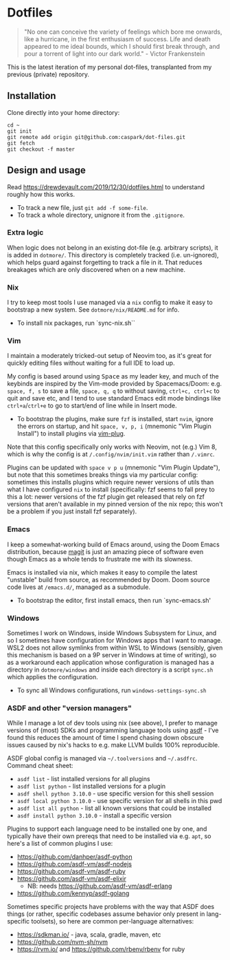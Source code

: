 # Dotfiles

> "No one can conceive the variety of feelings which bore me onwards, like a
> hurricane, in the first enthusiasm of success. Life and death appeared to me
> ideal bounds, which I should first break through, and pour a torrent of light
> into our dark world." - Victor Frankenstein

This is the latest iteration of my personal dot-files, transplanted from my
previous (private) repository.

## Installation

Clone directly into your home directory:

``` shell
cd ~
git init
git remote add origin git@github.com:caspark/dot-files.git
git fetch
git checkout -f master
```

## Design and usage

Read https://drewdevault.com/2019/12/30/dotfiles.html to understand roughly how
this works.

* To track a new file, just `git add -f some-file`.
* To track a whole directory, unignore it from the `.gitignore`.

### Extra logic

When logic does not belong in an existing dot-file (e.g. arbitrary scripts), it
is added in `dotmore/`. This directory is completely tracked (i.e. un-ignored),
which helps guard against forgetting to track a file in it. That reduces
breakages which are only discovered when on a new machine.

### Nix

I try to keep most tools I use managed via a `nix` config to make it easy to
bootstrap a new system. See `dotmore/nix/README.md` for info.

* To install nix packages, run `sync-nix.sh``

### Vim

I maintain a moderately tricked-out setup of Neovim too, as it's great for
quickly editing files without waiting for a full IDE to load up.

My config is based around using <kbd>Space</kbd> as my leader key, and much of
the keybinds are inspired by the Vim-mode provided by Spacemacs/Doom: e.g.
`space, f, s` to save a file, `space, q, q` to without saving, `ctrl+c, ctrl+c`
to quit and save etc, and I tend to use standard Emacs edit mode bindings like
`ctrl+a`/`ctrl+e` to go to start/end of line while in Insert mode.

* To bootstrap the plugins, make sure `fzf` is installed, start `nvim`, ignore
  the errors on startup, and hit `space, v, p, i` (mnemonic "Vim Plugin
  Install") to install plugins via
  [vim-plug](https://github.com/junegunn/vim-plug).

Note that this config specifically only works with Neovim, not (e.g.) Vim 8, which is why the config is at `/.config/nvim/init.vim` rather than `/.vimrc`.

Plugins can be updated with `space v p u` (mnemonic "Vim Plugin Update"), but
note that this sometimes breaks things via my particular config: sometimes this
installs plugins which require newer versions of utils than what I have
configured `nix` to install (specifically: fzf seems to fall prey to this a
lot: newer versions of the fzf plugin get released that rely on fzf versions
that aren't available in my pinned version of the nix repo; this won't be a
problem if you just install fzf separately).

### Emacs

I keep a somewhat-working build of Emacs around, using the Doom Emacs
distribution, because [magit](https://magit.vc/) is just an amazing piece of
software even though Emacs as a whole tends to frustrate me with its slowness.

Emacs is installed via nix, which makes it easy to compile the latest
"unstable" build from source, as recommended by Doom. Doom source code lives at
`/emacs.d/`, managed as a submodule.

* To bootstrap the editor, first install emacs, then run `sync-emacs.sh'

### Windows

Sometimes I work on Windows, inside Windows Subsystem for Linux, and so I
sometimes have configuration for Windows apps that I want to manage. WSL2 does
not allow symlinks from within WSL to Windows (sensibly, given this mechanism is
based on a 9P server in Windows at time of writing), so as a workaround each
application whose configuration is managed has a directory in `dotmore/windows`
and inside each directory is a script `sync.sh` which applies the configuration.

* To sync all Windows configurations, run `windows-settings-sync.sh`

### ASDF and other "version managers"

While I manage a lot of dev tools using nix (see above), I prefer to manage
versions of (most) SDKs and programming language tools using
[asdf](https://github.com/asdf-vm/asdf) - I've found this reduces the amount of
time I spend chasing down obscure issues caused by nix's hacks to e.g. make
LLVM builds 100% reproducible.

ASDF global config is managed via `~/.toolversions` and `~/.asdfrc`. Command
cheat sheet:

* `asdf list` - list installed versions for all plugins
* `asdf list python` - list installed versions for a plugin
* `asdf shell python 3.10.0` - use specific version for this shell session
* `asdf local python 3.10.0` - use specific version for all shells in this pwd
* `asdf list all python` - list all known versions that could be installed
* `asdf install python 3.10.0` - install a specific version

Plugins to support each language need to be installed one by one, and typically
have their own prereqs that need to be installed via e.g. `apt`, so here's a
list of common plugins I use:

* https://github.com/danhper/asdf-python
* https://github.com/asdf-vm/asdf-nodejs
* https://github.com/asdf-vm/asdf-ruby
* https://github.com/asdf-vm/asdf-elixir
    * NB: needs https://github.com/asdf-vm/asdf-erlang
* https://github.com/kennyp/asdf-golang

Sometimes specific projects have problems with the way that ASDF does things
(or rather, specific codebases assume behavior only present in lang-specific
toolsets), so here are common per-language alternatives:

* https://sdkman.io/ - java, scala, gradle, maven, etc
* https://github.com/nvm-sh/nvm
* https://rvm.io/ and https://github.com/rbenv/rbenv for ruby
